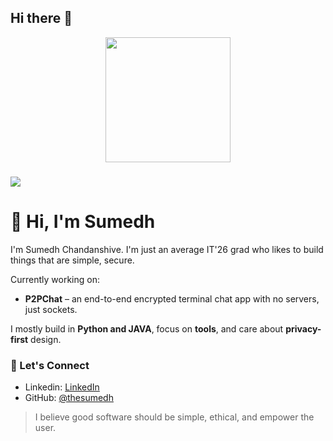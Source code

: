 ## Hi there 👋
<div align="center">
  <img height="200" src="https://text.media.giphy.com/v1/media/giphy.gif?token=eyJhbGciOiJIUzI1NiIsInR5cCI6IkpXVCJ9.eyJrZXkiOiJwcm9kLTIwMjAtMDQtMjIiLCJzdHlsZSI6InByZXNzc3RhcnQiLCJ0ZXh0IjoiSEklMkMlMjBJJ20lMjBTdW1lZGgiLCJpYXQiOjE3Mjg5OTI4MzN9.xf_YW56n22Ng21hFAjU0NqBOFgR-LmmNMj5j9F77FnI"  />
</div>

###








###

![](https://komarev.com/ghpvc/?username=thesumedh&style=for-the-badge)



# 👋 Hi, I'm Sumedh
I'm Sumedh Chandanshive. I'm just an average IT'26 grad who likes to build things that are simple, secure.


Currently working on:
- **P2PChat** – an end-to-end encrypted terminal chat app with no servers, just sockets.

I mostly build in **Python and JAVA**, focus on **tools**, and care about **privacy-first** design.




### 💬 Let's Connect

- Linkedin: [LinkedIn](https://www.linkedin.com/in/imsumedh/)
- GitHub: [@thesumedh](https://github.com/thesumedh)

> I believe good software should be simple, ethical, and empower the user.



<!--
**thesumedh/thesumedh** is a ✨ _special_ ✨ repository because its `README.md` (this file) appears on your GitHub profile.

Here are some ideas to get you started:

- 🔭 I’m currently working on ...
- 🌱 I’m currently learning ...
- 👯 I’m looking to collaborate on ...
- 🤔 I’m looking for help with ...
- 💬 Ask me about ...
- 📫 How to reach me: ...
- 😄 Pronouns: ...
- ⚡ Fun fact: ...
-->
